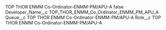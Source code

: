 <?xml version="1.0" encoding="UTF-8"?>
<CustomMetadata xmlns="http://soap.sforce.com/2006/04/metadata" xmlns:xsi="http://www.w3.org/2001/XMLSchema-instance" xmlns:xsd="http://www.w3.org/2001/XMLSchema">
    <label>TOP THOR ENMM Co-Ordinator-ENMM-PM/APU-A</label>
    <protected>false</protected>
    <values>
        <field>Developer_Name__c</field>
        <value xsi:type="xsd:string">TOP_THOR_ENMM_Co_Ordinator_ENMM_PM_APU_A</value>
    </values>
    <values>
        <field>Queue__c</field>
        <value xsi:type="xsd:string">TOP THOR ENMM Co-Ordinator-ENMM-PM/APU-A</value>
    </values>
    <values>
        <field>Role__c</field>
        <value xsi:type="xsd:string">TOP THOR ENMM Co-Ordinator-ENMM-PM/APU-A</value>
    </values>
</CustomMetadata>
